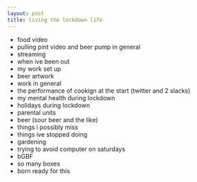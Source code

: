 ```yaml
---
layout: post
title: living the lockdown life
---
```


- food video
- pulling pint video and beer pump in general
- streaming
- when ive been out
- my work set up
- beer artwork
- work in general
- the performance of cookign at the start (twitter and 2 slacks)
- my mental health during lockdown
- holidays during lockdown
- parental units
- beer (sour beer and the like)
- things i possibly miss
- things ive stopped doing
- gardening
- trying to avoid computer on saturdays
- bGBF
- so many boxes
- born ready for this

